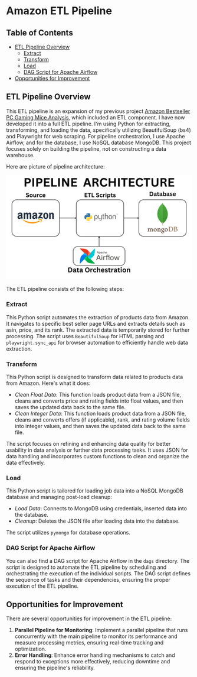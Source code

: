 # Amazon ETL Pipeline

## Table of Contents

- [ETL Pipeline Overview](#etl-pipeline-overview)
  - [Extract](#extract)
  - [Transform](#transform)
  - [Load](#load)
  - [DAG Script for Apache Airflow](#dag-script-for-apache-airflow)
- [Opportunities for Improvement](#opportunities-for-improvement)

## ETL Pipeline Overview

This ETL pipeline is an expansion of my previous project [Amazon Bestseller PC Gaming Mice Analysis](https://github.com/raufh10/Amazon_Gaming_Mice_Data_Analysis), which included an ETL component. I have now developed it into a full ETL pipeline. I'm using Python for extracting, transforming, and loading the data, specifically utilizing BeautifulSoup (bs4) and Playwright for web scraping. For pipeline orchestration, I use Apache Airflow, and for the database, I use NoSQL database MongoDB. This project focuses solely on building the pipeline, not on constructing a data warehouse.

Here are picture of pipeline architecture:

![ETL Pipeline Architecture](images/etl_pipeline_architecture.png)

The ETL pipeline consists of the following steps:

### Extract

This Python script automates the extraction of products data from Amazon. It navigates to specific best seller page URLs  and extracts details such as asin, price, and its rank. The extracted data is temporarily stored for further processing. The script uses `BeautifulSoup` for HTML parsing and `playwright.sync_api` for browser automation to efficiently handle web data extraction.

### Transform

This Python script is designed to transform data related to products data from Amazon. Here's what it does:

- *Clean Float Data*: This function loads product data from a JSON file, cleans and converts price and rating fields into float values, and then saves the updated data back to the same file.
- *Clean Integer Data*: This function loads product data from a JSON file, cleans and converts offers (if applicable), rank, and rating volume fields into integer values, and then saves the updated data back to the same file.

The script focuses on refining and enhancing data quality for better usability in data analysis or further data processing tasks. It uses JSON for data handling and incorporates custom functions to clean and organize the data effectively.

### Load

This Python script is tailored for loading job data into a NoSQL MongoDB database and managing post-load cleanup:

- *Load Data*: Connects to MongoDB using credentials, inserted data into the database.
- *Cleanup*: Deletes the JSON file after loading data into the database.

The script utilizes `pymongo` for database operations.

### DAG Script for Apache Airflow

You can also find a DAG script for Apache Airflow in the `dags` directory. The script is designed to automate the ETL pipeline by scheduling and orchestrating the execution of the individual scripts. The DAG script defines the sequence of tasks and their dependencies, ensuring the proper execution of the ETL pipeline.

## Opportunities for Improvement

There are several opportunities for improvement in the ETL pipeline:

1. **Parallel Pipeline for Monitoring**: Implement a parallel pipeline that runs concurrently with the main pipeline to monitor its performance and measure processing metrics, ensuring real-time tracking and optimization.
2. **Error Handling**: Enhance error handling mechanisms to catch and respond to exceptions more effectively, reducing downtime and ensuring the pipeline's reliability.
